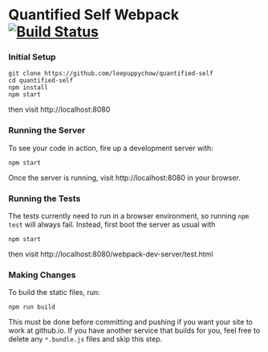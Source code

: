 # Quantified Self Webpack [![Build Status](https://travis-ci.org/leepuppychow/quantified-self.svg?branch=master)](https://travis-ci.org/leepuppychow/quantified-self)

### Initial Setup
```
git clone https://github.com/leepuppychow/quantified-self
cd quantified-self
npm install
npm start
```
then visit http://localhost:8080

### Running the Server
To see your code in action, fire up a development server with:
```
npm start
```
Once the server is running, visit http://localhost:8080 in your browser.

### Running the Tests
The tests currently need to run in a browser environment, so running `npm test` will always fail.  Instead, first boot the server as usual with
```
npm start
```
then visit http://localhost:8080/webpack-dev-server/test.html


### Making Changes
To build the static files, run:
```
npm run build
```
This must be done before committing and pushing if you want your site to work at github.io.  If you have another service that builds for you, feel free to delete any `*.bundle.js` files and skip this step.
